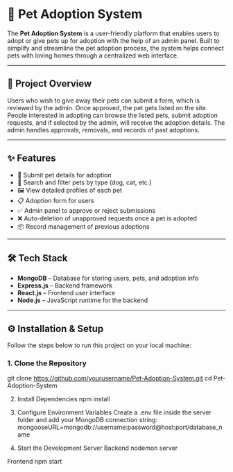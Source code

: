 # 🐾 Pet Adoption System

The **Pet Adoption System** is a user-friendly platform that enables users to adopt or give pets up for adoption with the help of an admin panel. Built to simplify and streamline the pet adoption process, the system helps connect pets with loving homes through a centralized web interface.

---

## 📌 Project Overview

Users who wish to give away their pets can submit a form, which is reviewed by the admin. Once approved, the pet gets listed on the site. People interested in adopting can browse the listed pets, submit adoption requests, and if selected by the admin, will receive the adoption details. The admin handles approvals, removals, and records of past adoptions.

---

## ✨ Features

- 📝 Submit pet details for adoption
- 🔎 Search and filter pets by type (dog, cat, etc.)
- 🖼️ View detailed profiles of each pet
- 📋 Adoption form for users
- ✅ Admin panel to approve or reject submissions
- ❌ Auto-deletion of unapproved requests once a pet is adopted
- 📦 Record management of previous adoptions

---

## 🛠️ Tech Stack

- **MongoDB** – Database for storing users, pets, and adoption info
- **Express.js** – Backend framework
- **React.js** – Frontend user interface
- **Node.js** – JavaScript runtime for the backend

---

## ⚙️ Installation & Setup

Follow the steps below to run this project on your local machine:

### 1. Clone the Repository
git clone https://github.com/yourusername/Pet-Adoption-System.git
cd Pet-Adoption-System

2. Install Dependencies
npm install

3. Configure Environment Variables
Create a .env file inside the server folder and add your MongoDB connection string:
mongooseURL=mongodb://username:password@host:port/database_name

4. Start the Development Server
Backend
nodemon server

Frontend
npm start
